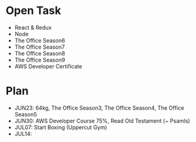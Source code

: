 # Open Task
* React & Redux
* Node
* The Office Season6
* The Office Season7
* The Office Season8
* The Office Season9
* AWS Developer Certificate

# Plan
* JUN23: 64kg, The Office Season3, The Office Season4, The Office Season5
* JUN30: AWS Developer Course 75%, Read Old Testament (~ Psamls)
* JUL07: Start Boxing (Uppercut Gym)
* JUL14: 

